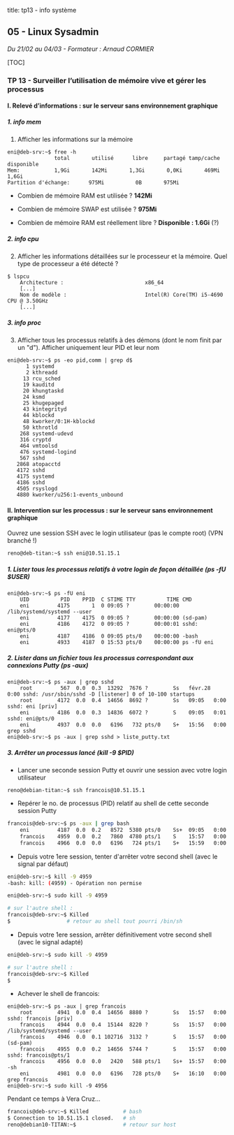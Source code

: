 title: tp13 - info système

## 05 - Linux Sysadmin
*Du 21/02 au 04/03 - Formateur : Arnaud CORMIER*

[TOC]

### TP 13 - Surveiller l’utilisation de mémoire vive et gérer les processus

#### I. Relevé d’informations : sur le serveur sans environnement graphique

##### 1. info mem

1. Afficher les informations sur la mémoire

```
eni@deb-srv:~$ free -h
               total       utilisé      libre     partagé tamp/cache   disponible
Mem:           1,9Gi       142Mi       1,3Gi       0,0Ki       469Mi       1,6Gi
Partition d'échange:      975Mi          0B       975Mi
```

- Combien de mémoire RAM est utilisée ? **142Mi**

- Combien de mémoire SWAP est utilisée ? **975Mi**

- Combien de mémoire RAM est réellement libre ? **Disponible : 1.6Gi** (?)

##### 2. info cpu
2. Afficher les informations détaillées sur le processeur et la mémoire. Quel type de processeur a été détecté ?

```
$ lspcu 
	Architecture :                          x86_64
	[...]
	Nom de modèle :                         Intel(R) Core(TM) i5-4690 CPU @ 3.50GHz
	[...]
```

##### 3. info proc
3. Afficher tous les processus relatifs à des démons (dont le nom finit par un "d"). Afficher uniquement leur PID et leur nom

```
eni@deb-srv:~$ ps -eo pid,comm | grep d$
      1 systemd
      2 kthreadd
     13 rcu_sched
     19 kauditd
     20 khungtaskd
     24 ksmd
     25 khugepaged
     43 kintegrityd
     44 kblockd
     48 kworker/0:1H-kblockd
     50 kthrotld
    268 systemd-udevd
    316 cryptd
    464 vmtoolsd
    476 systemd-logind
    567 sshd
   2868 atopacctd
   4172 sshd
   4175 systemd
   4186 sshd
   4505 rsyslogd
   4880 kworker/u256:1-events_unbound
```

#### II. Intervention sur les processus : sur le serveur sans environnement graphique
Ouvrez une session SSH avec le login utilisateur (pas le compte root) (VPN branché !)

```sh
reno@deb-titan:~$ ssh eni@10.51.15.1
```

##### 1. Lister tous les processus relatifs à votre login de façon détaillée (ps -fU $USER)

```
eni@deb-srv:~$ ps -fU eni
	UID          PID    PPID  C STIME TTY          TIME CMD
	eni         4175       1  0 09:05 ?        00:00:00 /lib/systemd/systemd --user
	eni         4177    4175  0 09:05 ?        00:00:00 (sd-pam)
	eni         4186    4172  0 09:05 ?        00:00:01 sshd: eni@pts/0
	eni         4187    4186  0 09:05 pts/0    00:00:00 -bash
	eni         4933    4187  0 15:53 pts/0    00:00:00 ps -fU eni
```

##### 2. Lister dans un fichier tous les processus correspondant aux connexions Putty (ps -aux)

```
eni@deb-srv:~$ ps -aux | grep sshd
	root         567  0.0  0.3  13292  7676 ?        Ss   févr.28   0:00 sshd: /usr/sbin/sshd -D [listener] 0 of 10-100 startups
	root        4172  0.0  0.4  14656  8692 ?        Ss   09:05   0:00 sshd: eni [priv]
	eni         4186  0.0  0.3  14836  6072 ?        S    09:05   0:01 sshd: eni@pts/0
	eni         4937  0.0  0.0   6196   732 pts/0    S+   15:56   0:00 grep sshd
eni@deb-srv:~$ ps -aux | grep sshd > liste_putty.txt
```

##### 3. Arrêter un processus lancé (kill -9 $PID)

- Lancer une seconde session Putty et ouvrir une session avec votre login utilisateur

```
reno@debian-titan:~$ ssh francois@10.51.15.1
```

- Repérer le no. de processus (PID) relatif au shell de cette seconde session Putty

```sh
francois@deb-srv:~$ ps -aux | grep bash
	eni         4187  0.0  0.2   8572  5380 pts/0    Ss+  09:05   0:00 -bash
	francois    4959  0.0  0.2   7860  4780 pts/1    S    15:57   0:00 bash
	francois    4966  0.0  0.0   6196   724 pts/1    S+   15:59   0:00 grep bash
```

- Depuis votre 1ere session, tenter d'arrêter votre second shell (avec le signal par défaut)

```sh
eni@deb-srv:~$ kill -9 4959
-bash: kill: (4959) - Opération non permise

eni@deb-srv:~$ sudo kill -9 4959

# sur l'autre shell :
francois@deb-srv:~$ Killed
$                  # retour au shell tout pourri /bin/sh
```

- Depuis votre 1ere session, arrêter définitivement votre second shell (avec le signal adapté)

```sh
eni@deb-srv:~$ sudo kill -9 4959

# sur l'autre shell :
francois@deb-srv:~$ Killed
$ 
```

- Achever le shell de francois:

```
eni@deb-srv:~$ ps -aux | grep francois
	root        4941  0.0  0.4  14656  8880 ?        Ss   15:57   0:00 sshd: francois [priv]
	francois    4944  0.0  0.4  15144  8220 ?        Ss   15:57   0:00 /lib/systemd/systemd --user
	francois    4946  0.0  0.1 102716  3132 ?        S    15:57   0:00 (sd-pam)
	francois    4955  0.0  0.2  14656  5744 ?        S    15:57   0:00 sshd: francois@pts/1
	francois    4956  0.0  0.0   2420   588 pts/1    Ss+  15:57   0:00 -sh
	eni         4981  0.0  0.0   6196   728 pts/0    S+   16:10   0:00 grep francois
eni@deb-srv:~$ sudo kill -9 4956
```

Pendant ce temps à Vera Cruz...

```sh
francois@deb-srv:~$ Killed           # bash
$ Connection to 10.51.15.1 closed.   # sh
reno@debian10-TITAN:~$               # retour sur host
```

<link rel="stylesheet" type="text/css" href="................../ressources/css/bootstrap.min.css">
<link rel="stylesheet" type="text/css" href="................../ressources/css/style.css">
